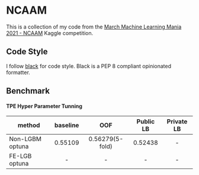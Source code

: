# NCAAM
This is a collection of my code from the [March Machine Learning Mania 2021 - NCAAM](https://www.kaggle.com/c/ncaam-march-mania-2021) Kaggle competition.

## Code Style
I follow [black](https://pypi.org/project/black/) for code style. Black is a PEP 8 compliant opinionated formatter.

## Benchmark

#### TPE Hyper Parameter Tunning
|method|baseline|OOF|Public LB|Private LB|
|------|:------:|:---------:|:--------:|:--------:|
|Non-LGBM optuna|0.55109|0.56279(5-fold)|0.52438|-|
|FE-LGB optuna|-|-|-|-|
